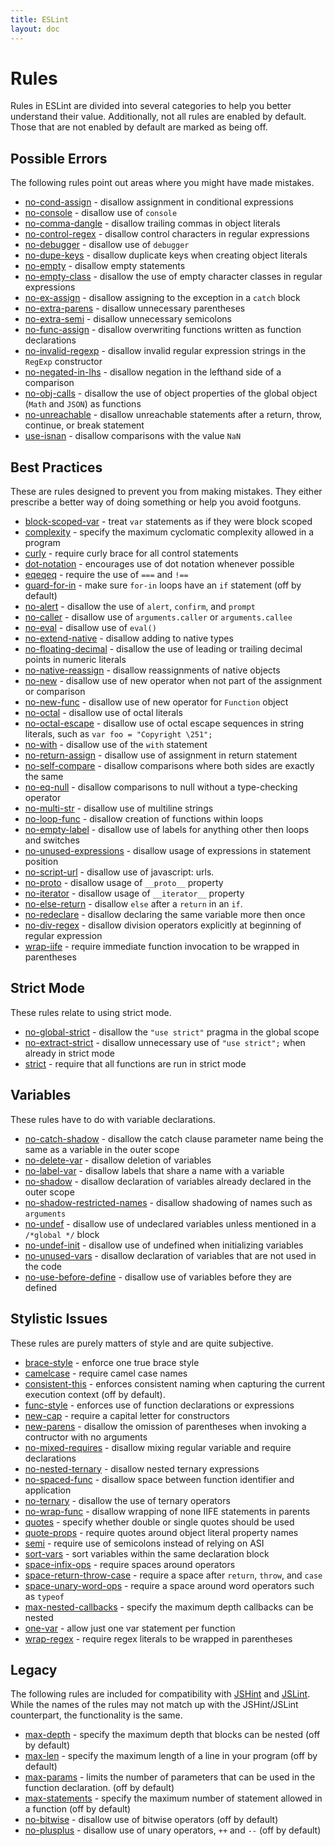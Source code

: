 ```yaml
---
title: ESLint
layout: doc
---
```

# Rules

Rules in ESLint are divided into several categories to help you better understand their value. Additionally, not all rules are enabled by default. Those that are not enabled by default are marked as being off.

## Possible Errors

The following rules point out areas where you might have made mistakes.

* [no-cond-assign](no-cond-assign.html) - disallow assignment in conditional expressions
* [no-console](no-console.html) - disallow use of `console`
* [no-comma-dangle](no-comma-dangle.html) - disallow trailing commas in object literals
* [no-control-regex](no-control-regex.html) - disallow control characters in regular expressions
* [no-debugger](no-debugger.html) - disallow use of `debugger`
* [no-dupe-keys](no-dupe-keys.html) - disallow duplicate keys when creating object literals
* [no-empty](no-empty.html) - disallow empty statements
* [no-empty-class](no-empty-class.html) - disallow the use of empty character classes in regular expressions
* [no-ex-assign](no-ex-assign.html) - disallow assigning to the exception in a `catch` block
* [no-extra-parens](no-extra-parens.html) - disallow unnecessary parentheses
* [no-extra-semi](no-extra-semi.html) - disallow unnecessary semicolons
* [no-func-assign](no-func-assign.html) - disallow overwriting functions written as function declarations
* [no-invalid-regexp](no-invalid-regexp.html) - disallow invalid regular expression strings in the `RegExp` constructor
* [no-negated-in-lhs](no-negated-in-lhs.html) - disallow negation in the lefthand side of a comparison
* [no-obj-calls](no-obj-calls.html) - disallow the use of object properties of the global object (`Math` and `JSON`) as functions
* [no-unreachable](no-unreachable.html) - disallow unreachable statements after a return, throw, continue, or break statement
* [use-isnan](use-isnan.html) - disallow comparisons with the value `NaN`

## Best Practices

These are rules designed to prevent you from making mistakes. They either prescribe a better way of doing something or help you avoid footguns.

* [block-scoped-var](block-scope-var.html) - treat `var` statements as if they were block scoped
* [complexity](complexity.html) - specify the maximum cyclomatic complexity allowed in a program
* [curly](curly.html) - require curly brace for all control statements
* [dot-notation](dot-notation.html) - encourages use of dot notation whenever possible
* [eqeqeq](eqeqeq.html) - require the use of `===` and `!==`
* [guard-for-in](guard-for-in.html) - make sure `for-in` loops have an `if` statement (off by default)
* [no-alert](no-alert.html) - disallow the use of `alert`, `confirm`, and `prompt`
* [no-caller](no-caller.html) - disallow use of `arguments.caller` or `arguments.callee`
* [no-eval](no-eval.html) - disallow use of `eval()`
* [no-extend-native](no-extend-native.html) - disallow adding to native types
* [no-floating-decimal](no-floating-decimal) - disallow the use of leading or trailing decimal points in numeric literals
* [no-native-reassign](no-native-reassign.html) - disallow reassignments of native objects
* [no-new](no-new.html) - disallow use of new operator when not part of the assignment or comparison
* [no-new-func](no-new-func.html) - disallow use of new operator for `Function` object
* [no-octal](no-octal.html) - disallow use of octal literals
* [no-octal-escape](no-octal-escape) - disallow use of octal escape sequences in string literals, such as `var foo = "Copyright \251";`
* [no-with](no-with.html) - disallow use of the `with` statement
* [no-return-assign](no-return-assign.html) - disallow use of assignment in return statement
* [no-self-compare](no-self-compare.html) - disallow comparisons where both sides are exactly the same
* [no-eq-null](no-eq-null.html) - disallow comparisons to null without a type-checking operator
* [no-multi-str](no-multi-str.html) - disallow use of multiline strings
* [no-loop-func](no-loop-func.html) - disallow creation of functions within loops
* [no-empty-label](no-empty-label.html) - disallow use of labels for anything other then loops and switches
* [no-unused-expressions](no-unused-expressions.html) - disallow usage of expressions in statement position
* [no-script-url](no-script-url.html) - disallow use of javascript: urls.
* [no-proto](no-proto.html) - disallow usage of `__proto__` property
* [no-iterator](no-iterator.html) - disallow usage of `__iterator__` property
* [no-else-return](no-else-return.html) - disallow `else` after a `return` in an `if`.
* [no-redeclare](no-redeclare.html) - disallow declaring the same variable more then once
* [no-div-regex](no-div-regex.html) - disallow division operators explicitly at beginning of regular expression
* [wrap-iife](wrap-iife.html) - require immediate function invocation to be wrapped in parentheses

## Strict Mode

These rules relate to using strict mode.

* [no-global-strict](no-global-strict.html) - disallow the `"use strict"` pragma in the global scope
* [no-extract-strict](no-extra-strict.html) - disallow unnecessary use of `"use strict";` when already in strict mode
* [strict](strict.html) - require that all functions are run in strict mode

## Variables

These rules have to do with variable declarations.

* [no-catch-shadow](no-catch-shadow.html) - disallow the catch clause parameter name being the same as a variable in the outer scope
* [no-delete-var](no-delete-var.html) - disallow deletion of variables
* [no-label-var](no-label-var.html) - disallow labels that share a name with a variable
* [no-shadow](no-shadow.html) - disallow declaration of variables already declared in the outer scope
* [no-shadow-restricted-names](no-shadow-restricted-names.html) - disallow shadowing of names such as `arguments`
* [no-undef](no-undef.html) - disallow use of undeclared variables unless mentioned in a `/*global */` block
* [no-undef-init](no-undef-init.html) - disallow use of undefined when initializing variables
* [no-unused-vars](no-unused-vars.html) - disallow declaration of variables that are not used in the code
* [no-use-before-define](no-use-before-define.html) - disallow use of variables before they are defined

## Stylistic Issues

These rules are purely matters of style and are quite subjective.

* [brace-style](brace-style.html) - enforce one true brace style
* [camelcase](camelcase.html) - require camel case names
* [consistent-this](consistent-this.html) - enforces consistent naming when capturing the current execution context (off by default).
* [func-style](func-style.html) - enforces use of function declarations or expressions
* [new-cap](new-cap.html) - require a capital letter for constructors
* [new-parens](new-parens.html) - disallow the omission of parentheses when invoking a contructor with no arguments
* [no-mixed-requires](no-mixed-requires.html) - disallow mixing regular variable and require declarations
* [no-nested-ternary](no-nested-ternary.html) - disallow nested ternary expressions
* [no-spaced-func](no-spaced-func.html) - disallow space between function identifier and application
* [no-ternary](no-ternary.html) - disallow the use of ternary operators
* [no-wrap-func](no-wrap-func.html) - disallow wrapping of none IIFE statements in parents
* [quotes](quotes.html) - specify whether double or single quotes should be used
* [quote-props](quote-props.html) - require quotes around object literal property names
* [semi](semi.html) - require use of semicolons instead of relying on ASI
* [sort-vars](sort-vars.html) - sort variables within the same declaration block
* [space-infix-ops](space-infix-ops.html) - require spaces around operators
* [space-return-throw-case](space-return-throw-case.html) - require a space after `return`, `throw`, and `case`
* [space-unary-word-ops](space-unary-word.ops) - require a space around word operators such as `typeof`
* [max-nested-callbacks](max-nested-callbacks.html) - specify the maximum depth callbacks can be nested
* [one-var](one-var.html) - allow just one var statement per function
* [wrap-regex](wrap-regex.html) - require regex literals to be wrapped in parentheses

## Legacy

The following rules are included for compatibility with [JSHint](http://jshint.com/) and [JSLint](http://jslint.com/). While the names of the rules may not match up with the JSHint/JSLint counterpart, the functionality is the same.

* [max-depth](max-depth.html) - specify the maximum depth that blocks can be nested (off by default)
* [max-len](max-len.html) - specify the maximum length of a line in your program (off by default)
* [max-params](max-params.html) - limits the number of parameters that can be used in the function declaration. (off by default)
* [max-statements](max-statements.html) - specify the maximum number of statement allowed in a function (off by default)
* [no-bitwise](no-bitwise.html) - disallow use of bitwise operators (off by default)
* [no-plusplus](no-plusplus.html) - disallow use of unary operators, `++` and `--` (off by default)
